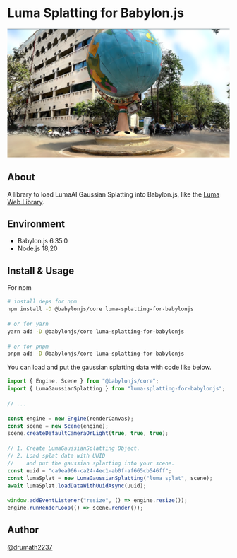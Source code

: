 # Luma Splatting for Babylon.js

![screen shot](./docs/ss.png)

## About

A library to load LumaAI Gaussian Splatting into Babylon.js, like the [Luma Web Library](https://lumalabs.ai/luma-web-library).

## Environment

- Babylon.js 6.35.0
- Node.js 18,20

## Install & Usage

For npm

```bash
# install deps for npm
npm install -D @babylonjs/core luma-splatting-for-babylonjs

# or for yarn
yarn add -D @babylonjs/core luma-splatting-for-babylonjs

# or for pnpm
pnpm add -D @babylonjs/core luma-splatting-for-babylonjs
```

You can load and put the gaussian splatting data with code like below.

```ts
import { Engine, Scene } from "@babylonjs/core";
import { LumaGaussianSplatting } from "luma-splatting-for-babylonjs";

// ...

const engine = new Engine(renderCanvas);
const scene = new Scene(engine);
scene.createDefaultCameraOrLight(true, true, true);

// 1. Create LumaGaussianSplatting Object.
// 2. Load splat data with UUID
//    and put the gaussian splatting into your scene.
const uuid = "ca9ea966-ca24-4ec1-ab0f-af665cb546ff";
const lumaSplat = new LumaGaussianSplatting("luma splat", scene);
await lumaSplat.loadDataWithUuidAsync(uuid);

window.addEventListener("resize", () => engine.resize());
engine.runRenderLoop(() => scene.render());
```

## Author

[@drumath2237](https://twitter.com/ninisan_drumath)
